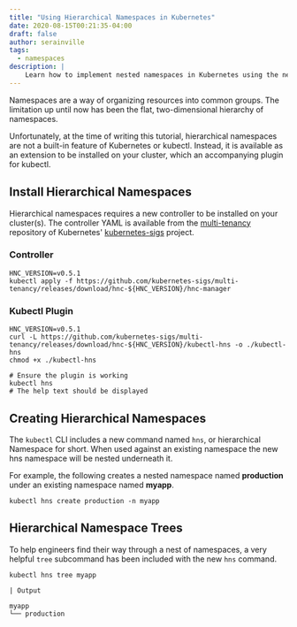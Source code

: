 ```yaml
---
title: "Using Hierarchical Namespaces in Kubernetes"
date: 2020-08-15T00:21:35-04:00
draft: false
author: serainville
tags:
  - namespaces
description: |
    Learn how to implement nested namespaces in Kubernetes using the new Hierarchical Namespaces resource type, and move away from two-dimensional resource organization.
---
```


Namespaces are a way of organizing resources into common groups. The limitation up until now has been the flat, two-dimensional hierarchy of namespaces. 

Unfortunately, at the time of writing this tutorial, hierarchical namespaces are not a built-in feature of Kubernetes or kubectl. Instead, it is available as an extension to be installed on your cluster, which an accompanying plugin for kubectl.

## Install Hierarchical Namespaces
Hierarchical namespaces requires a new controller to be installed on your cluster(s). The controller YAML is available from the [multi-tenancy](https://github.com/kubernetes-sigs/multi-tenancy/releases) repository of Kubernetes' [kubernetes-sigs](https://github.com/kubernetes-sigs) project.

### Controller
```shell
HNC_VERSION=v0.5.1
kubectl apply -f https://github.com/kubernetes-sigs/multi-tenancy/releases/download/hnc-${HNC_VERSION}/hnc-manager
```

### Kubectl Plugin
```shell
HNC_VERSION=v0.5.1
curl -L https://github.com/kubernetes-sigs/multi-tenancy/releases/download/hnc-${HNC_VERSION}/kubectl-hns -o ./kubectl-hns
chmod +x ./kubectl-hns

# Ensure the plugin is working
kubectl hns
# The help text should be displayed
```



## Creating Hierarchical Namespaces
The `kubectl` CLI includes a new command named `hns`, or hierarchical Namespace for short. When used against an existing namespace the new hns namespace will be nested underneath it.

For example, the following creates a nested namespace named **production** under an existing namespace named **myapp**.

```shell
kubectl hns create production -n myapp
```

## Hierarchical Namespace Trees
To help engineers find their way through a nest of namespaces, a very helpful `tree` subcommand has been included with the new `hns` command. 

```shell
kubectl hns tree myapp
```
    | Output
```text
myapp
└── production
```



